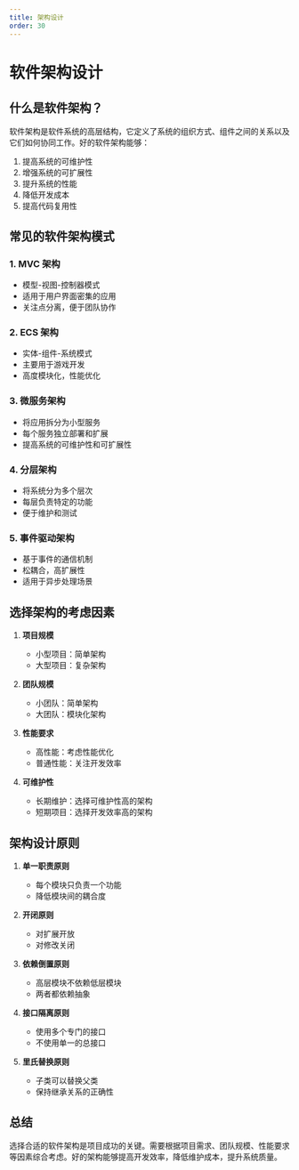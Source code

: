 ```yaml
---
title: 架构设计
order: 30
---
```


# 软件架构设计

## 什么是软件架构？

软件架构是软件系统的高层结构，它定义了系统的组织方式、组件之间的关系以及它们如何协同工作。好的软件架构能够：

1. 提高系统的可维护性
2. 增强系统的可扩展性
3. 提升系统的性能
4. 降低开发成本
5. 提高代码复用性

## 常见的软件架构模式

### 1. MVC 架构
- 模型-视图-控制器模式
- 适用于用户界面密集的应用
- 关注点分离，便于团队协作

### 2. ECS 架构
- 实体-组件-系统模式
- 主要用于游戏开发
- 高度模块化，性能优化

### 3. 微服务架构
- 将应用拆分为小型服务
- 每个服务独立部署和扩展
- 提高系统的可维护性和可扩展性

### 4. 分层架构
- 将系统分为多个层次
- 每层负责特定的功能
- 便于维护和测试

### 5. 事件驱动架构
- 基于事件的通信机制
- 松耦合，高扩展性
- 适用于异步处理场景

## 选择架构的考虑因素

1. **项目规模**
   - 小型项目：简单架构
   - 大型项目：复杂架构

2. **团队规模**
   - 小团队：简单架构
   - 大团队：模块化架构

3. **性能要求**
   - 高性能：考虑性能优化
   - 普通性能：关注开发效率

4. **可维护性**
   - 长期维护：选择可维护性高的架构
   - 短期项目：选择开发效率高的架构

## 架构设计原则

1. **单一职责原则**
   - 每个模块只负责一个功能
   - 降低模块间的耦合度

2. **开闭原则**
   - 对扩展开放
   - 对修改关闭

3. **依赖倒置原则**
   - 高层模块不依赖低层模块
   - 两者都依赖抽象

4. **接口隔离原则**
   - 使用多个专门的接口
   - 不使用单一的总接口

5. **里氏替换原则**
   - 子类可以替换父类
   - 保持继承关系的正确性

## 总结

选择合适的软件架构是项目成功的关键。需要根据项目需求、团队规模、性能要求等因素综合考虑。好的架构能够提高开发效率，降低维护成本，提升系统质量。
